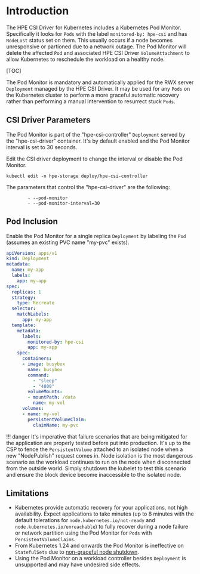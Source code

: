 # Introduction

The HPE CSI Driver for Kubernetes includes a Kubernetes Pod Monitor. Specifically it looks for `Pods` with the label `monitored-by: hpe-csi` and has `NodeLost` status set on them. This usually occurs if a node becomes unresponsive or partioned due to a network outage. The Pod Monitor will delete the affected `Pod` and associated HPE CSI Driver `VolumeAttachment` to allow Kubernetes to reschedule the workload on a healthy node.

[TOC]

The Pod Monitor is mandatory and automatically applied for the RWX server `Deployment` managed by the HPE CSI Driver. It may be used for any `Pods` on the Kubernetes cluster to perform a more graceful automatic recovery rather than performing a manual intervention to resurrect stuck `Pods`.

## CSI Driver Parameters

The Pod Monitor is part of the "hpe-csi-controller" `Deployment` served by the "hpe-csi-driver" container. It's by default enabled and the Pod Monitor interval is set to 30 seconds.

Edit the CSI driver deployment to change the interval or disable the Pod Monitor. 

```text
kubectl edit -n hpe-storage deploy/hpe-csi-controller
```

The parameters that control the "hpe-csi-driver" are the following:

```text
        - --pod-monitor
        - --pod-monitor-interval=30
```

## Pod Inclusion

Enable the Pod Monitor for a single replica `Deployment` by labeling the `Pod` (assumes an existing PVC name "my-pvc" exists).

```yaml
apiVersion: apps/v1
kind: Deployment
metadata:
  name: my-app
  labels:
    app: my-app
spec:
  replicas: 1
  strategy:
    type: Recreate
  selector:
    matchLabels:
      app: my-app
  template:
    metadata:
      labels:
        monitored-by: hpe-csi
        app: my-app
    spec:
      containers:
      - image: busybox
        name: busybox
        command:
          - "sleep"
          - "4800"
        volumeMounts:
        - mountPath: /data
          name: my-vol
      volumes:
      - name: my-vol
        persistentVolumeClaim:
          claimName: my-pvc
```

!!! danger
    It's imperative that failure scenarios that are being mitigated for the application are properly tested before put into production. It's up to the CSP to fence the `PersistentVolume` attached to an isolated node when a new "NodePublish" request comes in. Node isolation is the most dangerous scenario as the workload continues to run on the node when disconnected from the outside world. Simply shutdown the kubelet to test this scenario and ensure the block device become inaccessible to the isolated node.

## Limitations

* Kubernetes provide automatic recovery for your applications, not high availability. Expect applications to take minutes (up to 8 minutes with the default tolerations for `node.kubernetes.io/not-ready` and `node.kubernetes.io/unreachable`) to fully recover during a node failure or network partition using the Pod Monitor for `Pods` with `PersistentVolumeClaims`.
* From Kubernetes 1.24 and onwards the Pod Monitor is ineffective on `StatefulSets` due to [non-graceful node shutdown](https://kubernetes.io/docs/concepts/architecture/nodes/#non-graceful-node-shutdown).
* Using the Pod Monitor on a workload controller besides `Deployment` is unsupported and may have undesired side effects.
